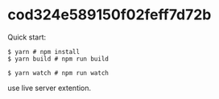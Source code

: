 # cod324e589150f02feff7d72b

Quick start:

```
$ yarn # npm install
$ yarn build # npm run build
```

```
$ yarn watch # npm run watch
```

use live server extention.
